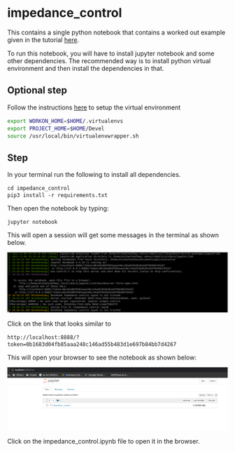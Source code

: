 # impedance_control

This contains a single python notebook that contains a worked out example given in the tutorial [here](https://www.cambridge.org/core/journals/robotica/article/tutorial-survey-and-comparison-of-impedance-control-on-robotic-manipulation/4C93E5D0778D23E0F9DDDA36E5E86C9E).

To run this notebook, you will have to install jupyter notebook and some other dependencies.
The recommended way is to install python virtual environment and then install the dependencies in that.


## Optional step

Follow the instructions [here](https://virtualenvwrapper.readthedocs.io/en/latest/install.html) to setup the virtual environment

```bash
export WORKON_HOME=$HOME/.virtualenvs
export PROJECT_HOME=$HOME/Devel
source /usr/local/bin/virtualenvwrapper.sh
```

## Step

In your terminal run the following to install all dependencies.

```
cd impedance_control
pip3 install -r requirements.txt
```

Then open the notebook by typing:

```
jupyter notebook
```

This  will open a session will get some messages in the terminal as shown below.

![Alt text](jupyter_terminal.png?raw=true "JupyterTerminal")


Click on the link that looks similar to 

```
http://localhost:8888/?token=0b1683d04fb85aaa248c146ad55b483d1e697b84bb7d4267
```

This will open your browser to see the notebook as shown below:

![Alt text](session.png?raw=true "Session")

Click on the impedance_control.ipynb file to open it in the browser.